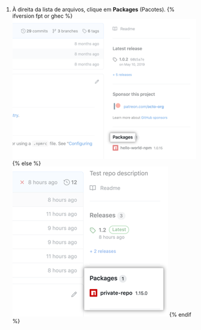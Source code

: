 1. À direita da lista de arquivos, clique em **Packages** (Pacotes).
  {% ifversion fpt or ghec %}
  ![Link dos pacotes na página de visão geral](/assets/images/help/package-registry/packages-link.png)
  {% else %}
  ![Link dos pacotes na página de visão geral](/assets/images/help/package-registry/packages-from-repo.png)
  {% endif %}
